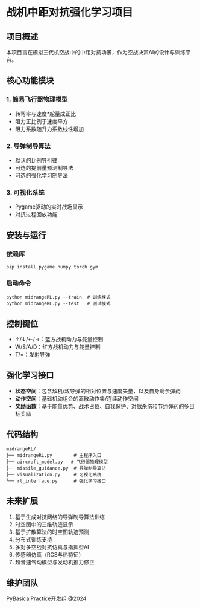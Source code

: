 # 战机中距对抗强化学习项目

## 项目概述
本项目旨在模拟三代机空战中的中距对抗场景，作为空战决策AI的设计与训练平台。

## 核心功能模块

### 1. 简易飞行器物理模型
- 转弯率与速度*舵量成正比
- 阻力正比例于速度平方
- 阻力系数随升力系数线性增加

### 2. 导弹制导算法
- 默认的比例导引律
- 可选的提前量预测制导法
- 可选的强化学习制导法

### 3. 可视化系统
- Pygame驱动的实时战场显示
- 对抗过程回放功能

## 安装与运行

### 依赖库
```
pip install pygame numpy torch gym
```

### 启动命令
```
python midrangeRL.py --train  # 训练模式
python midrangeRL.py --test   # 测试模式
```

## 控制键位
- ↑/↓/←/→：蓝方战机动力与舵量控制
- W/S/A/D：红方战机动力与舵量控制
- T/=：发射导弹

## 强化学习接口
- **状态空间**：包含敌机/敌导弹的相对位置与速度矢量，以及自身剩余弹药
- **动作空间**：基础机动组合的离散动作集/连续动作空间
- **奖励函数**：基于能量优势、战术占位、自我保护、对敌杀伤和节约弹药的多目标奖励

## 代码结构
```
midrangeRL/
├── midrangeRL.py        # 主程序入口
├── aircraft_model.py   # 飞行器物理模型
├── missile_guidance.py  # 导弹制导算法
├── visualization.py     # 可视化系统
└── rl_interface.py      # 强化学习接口
```

## 未来扩展
1. 基于生成对抗网络的导弹制导算法训练
2. 时空图中的三维轨迹显示
3. 基于扩散算法的时空图轨迹预测
4. 分布式训练支持
5. 多对多空战对抗仿真与指挥型AI
6. 传感器仿真（RCS与热特征）
7. 超音速气动模型与发动机推力修正


## 维护团队
PyBasicalPractice开发组 @2024